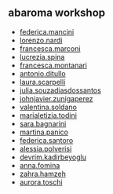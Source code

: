 ## abaroma workshop

* [federica.mancini]()
* [lorenzo.nardi]()
* [francesca.marconi]()
* [lucrezia.spina]()
* [francesca.montanari]()
* [antonio.ditullo]()
* [laura.scarpelli]()
* [julia.souzadiasdossantos]()
* [johnjavier.zunigaperez]()
* [valentina.soldano]()
* [marialetizia.todini]()
* [sara.bagnarini]()
* [martina.panico]()
* [federica.santoro]()
* [alessia.polverisi]()
* [devrim.kadirbeyoglu]()
* [anna.fomina]()
* [zahra.hamzeh]()
* [aurora.toschi]()